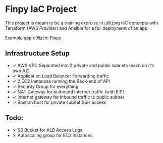 # Finpy IaC Project

This project is meant to be a training exercise in utilizing IaC concepts with Terraform (AWS Provider) and Ansible for a full deployment of an app.

Example app utilized: [Finpy](https://github.com/GabhenDM/finpy-ci)

## Infrastructure Setup

- &check; AWS VPC Separated into 2 private and public subnets (each on it's own AZ)
- &check; Application Load Balancer Forwarding traffic
- &check; 2 EC2 Instances running the Back-end of API
- &check; Security Group for everything
- &check; NAT Gateway for outbound internet traffic (with EIP)
- &check; Internet gateway for inbound traffic to public subnet
- &check; Bastion host for private subnet SSH access


## Todo:

- &cross; S3 Bucket for ALB Access Logs
- &cross; Autoscaling group for EC2 instances
